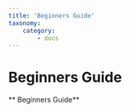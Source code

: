 ```yaml
---
title: 'Beginners Guide'
taxonomy:
    category:
        - docs
---
```


# Beginners Guide

** Beginners Guide**